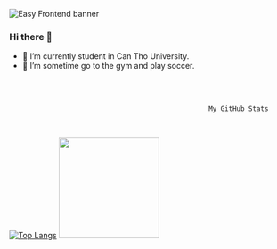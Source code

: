 ![Easy Frontend banner]()

### Hi there 👋
- 🔭 I’m currently student in Can Tho University.
- 🌱 I’m sometime go to the gym and play soccer.


<br><br>

                                                      My GitHub Stats
<br>

[![Top Langs](https://github-readme-stats.vercel.app/api/top-langs/?username=maitrongnhan001&layout=compact)](https://github.com/anuraghazra/github-readme-stats)
<img height="180em" src="https://github-readme-stats.vercel.app/api?username=maitrongnhan001&show_icons=true&hide_border=true&&count_private=true&include_all_commits=true" />      

<!--
**maitrongnhan001/maitrongnhan001** is a ✨ _special_ ✨ repository because its `README.md` (this file) appears on your GitHub profile.

Here are some ideas to get you started:

- 🔭 I’m currently working on ...
- 🌱 I’m currently learning ...
- 👯 I’m looking to collaborate on ...
- 🤔 I’m looking for help with ...
- 💬 Ask me about ...
- 📫 How to reach me: ...
- 😄 Pronouns: ...
- ⚡ Fun fact: ...
-->
